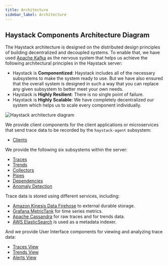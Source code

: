 ```yaml
---
title: Architecture
sidebar_label: Architecture
---
```


## Haystack Components Architecture Diagram

The Haystack architecture is designed on the distributed design principles of building decentralized and decoupled systems.
To enable that, we have used [Apache Kafka](http://kafka.apache.org/) as the nervous system that helps us achieve the following architectural principles in the Haystack server:

* Haystack is **Componentized**: Haystack includes all of the necessary subsystems to make the system ready to use. But we have also ensured that the overall system is designed in such a way that you can replace any given subsystem to better meet your own needs. 
* Haystack is **Highly Resilient**: There is no single point of failure. 
* Haystack is **Highly Scalable**: We have completely decentralized our system which helps us to scale every component individually. 

![Haystack architecture diagram](/haystack/img/Haystack_Components.png)

We provide client components for the client applications or microservices that send trace data to be recorded by the `haystack-agent` subsystem:

* [Clients](./clients.html)

We provide the following six subsystems within the server:

* [Traces](./subsystems_traces.html)
* [Trends](./subsystems_trends.html)
* [Collectors](./subsystems_collectors.html)
* [Pipes](./subsystems_pipes.html)
* [Dependencies](./subsystems_dependencies.html)
* [Anomaly Detection](./subsystems_anomaly_detection.html)

Trace data is stored using different services, including:

* [Amazon Kinesis Data Firehose](https://aws.amazon.com/kinesis/data-firehose/) to external durable storage.
* [Grafana MetricTank](https://github.com/grafana/metrictank) for time series metrics.
* [Apache Cassandra](http://cassandra.apache.org/) for raw traces and for trends data.
* [AWS ElasticSearch](https://aws.amazon.com/elasticsearch-service/) is used as a metadata indexer.

And we provide User Interface components for viewing and analyzing trace data:

* [Traces View](./ui_traces.html)
* [Trends View](./ui_trends.html)
* [Alerts View](./ui_alerts.html)

